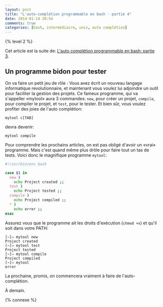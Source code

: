 ```yaml
---
layout: post
title: "L'auto-complétion programmable en bash - partie 4"
date: 2014-01-14 20:54
comments: true
categories: [bash, intermédiaire, unix, auto complétion]
---
```


{% level 2 %}

Cet article est la suite de:
[L'auto complétion programmable en bash: partie 3](http://lkdjiin.github.io/blog/2014/01/13/lauto-completion-programmable-en-bash-partie-3/).


Un programme bidon pour tester
------------------------------

On va faire un petit jeu de rôle : Vous avez écrit un nouveau langage
informatique revolutionnaire, et maintenant vous voulez lui adjoindre
un outil pour faciliter la gestion des projets. Ce fameux programme, qui
va s'appeller «mytool» aura 3 commandes: `new`, pour créer un projet,
`compile`, pour compiler le projet, et `test`, pour le tester. Et bien sûr,
vous voulez profiter des joies de l'auto complétion:

    mytool c[TAB]

devra devenir:

    mytool compile

<!-- more -->

Pour comprendre les prochains articles, on est pas obligé d'avoir un «vrai»
programme. Mais c'est quand même plus drôle pour faire tout un tas de tests.
Voici donc le magnifique programme `mytool`:

``` bash mytool
#!/usr/bin/env bash

case $1 in
  new )
    echo Project created ;;
  test )
    echo Project tested ;;
  compile )
    echo Project compiled ;;
  * )
    echo error ;;
esac
```

Assurez vous que le programme ait les droits d'exécution (`chmod +x`)
et qu'il soit dans votre PATH:

    [~]⇒ mytool new
    Project created
    [~]⇒ mytool test
    Project tested
    [~]⇒ mytool compile
    Project compiled
    [~]⇒ mytool
    error

La prochaine, promis, on commencera vraiment à faire de l'auto-complétion.

<script id='fb33k8u'>(function(i){var f,s=document.getElementById(i);f=document.createElement('iframe');f.src='//api.flattr.com/button/view/?uid=lkdjiin&url='+encodeURIComponent(document.URL);f.title='Flattr';f.height=62;f.width=55;f.style.borderWidth=0;s.parentNode.insertBefore(f,s);})('fb33k8u');</script>

À demain.

{% connexe %}


